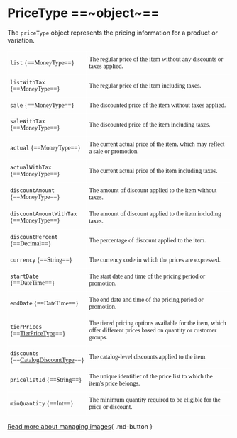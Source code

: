 # PriceType ==~object~==

The `priceType` object represents the pricing information for a product or variation.

<style type="text/css">
.tg  {border:none;border-collapse:collapse;border-spacing:0;}
.tg td{border-color:white;border-style:solid;border-width:1px;font-family:Circular Std;font-size:14px;
  overflow:hidden;padding:10px 5px;word-break:normal;}
.tg th{border-color:white;border-style:solid;border-width:1px;font-family:Circular Std;font-size:14px;
  font-weight:normal;overflow:hidden;padding:10px 5px;word-break:normal;}
.tg .tg-0lax{border-color:#ffffff;text-align:left;vertical-align:top}
.tg .tg-0pky:nth-child(1),
.tg .tg-0lax:nth-child(1) {width: 30%;}
.tg .tg-0pky:nth-child(2),
.tg .tg-0lax:nth-child(2) {width: 70%;}
</style>
<table class="tg">
<tbody>
<tr>
    <td class="tg-0pky"><code>list</code> {==MoneyType==}</td>
    <td class="tg-0pky">The regular price of the item without any discounts or taxes applied.</td>
</tr>
<tr>
    <td class="tg-0pky"><code>listWithTax</code> {==MoneyType==}</td>
    <td class="tg-0pky">The regular price of the item including taxes.</td>
</tr>
<tr>
    <td class="tg-0pky"><code>sale</code> {==MoneyType==}</td>
    <td class="tg-0pky">The discounted price of the item without taxes applied.</td>
</tr>
<tr>
    <td class="tg-0pky"><code>saleWithTax</code> {==MoneyType==}</td>
    <td class="tg-0pky">The discounted price of the item including taxes.</td>
</tr>
<tr>
    <td class="tg-0pky"><code>actual</code> {==MoneyType==}</td>
    <td class="tg-0pky">The current actual price of the item, which may reflect a sale or promotion.</td>
</tr>
<tr>
    <td class="tg-0pky"><code>actualWithTax</code> {==MoneyType==}</td>
    <td class="tg-0pky">The current actual price of the item including taxes.</td>
</tr>
<tr>
    <td class="tg-0pky"><code>discountAmount</code> {==MoneyType==}</td>
    <td class="tg-0pky">The amount of discount applied to the item without taxes.</td>
</tr>
<tr>
    <td class="tg-0pky"><code>discountAmountWithTax</code> {==MoneyType==}</td>
    <td class="tg-0pky">The amount of discount applied to the item including taxes.</td>
</tr>
<tr>
    <td class="tg-0pky"><code>discountPercent</code> {==Decimal==}</td>
    <td class="tg-0pky">The percentage of discount applied to the item.</td>
</tr>
<tr>
    <td class="tg-0pky"><code>currency</code> {==String==}</td>
    <td class="tg-0pky">The currency code in which the prices are expressed.</td>
</tr>
<tr>
    <td class="tg-0pky"><code>startDate</code> {==DateTime==}</td>
    <td class="tg-0pky">The start date and time of the pricing period or promotion.</td>
</tr>
<tr>
    <td class="tg-0pky"><code>endDate</code> {==DateTime==}</td>
    <td class="tg-0pky">The end date and time of the pricing period or promotion.</td>
</tr>
<tr>
    <td class="tg-0pky"><code>tierPrices</code> {==<a href="../TierPriceType">TierPriceType</a>==}</td>
    <td class="tg-0pky">The tiered pricing options available for the item, which offer different prices based on quantity or customer groups.</td>
</tr>
<tr>
    <td class="tg-0pky"><code>discounts</code> {==<a href="../CatalogDiscountType">CatalogDiscountType</a>==}</td>
    <td class="tg-0pky">The catalog-level discounts applied to the item.</td>
</tr>
<tr>
    <td class="tg-0pky"><code>pricelistId</code> {==String==}</td>
    <td class="tg-0pky">The unique identifier of the price list to which the item's price belongs.</td>
</tr>
<tr>
    <td class="tg-0pky"><code>minQuantity</code> {==Int==}</td>
    <td class="tg-0pky">The minimum quantity required to be eligible for the price or discount.</td>
</tr>
</tbody>
</table>


[Read more about managing images](https://docs.virtocommerce.org/new/user_docs/catalog/managing-categories/#images-widget){ .md-button }